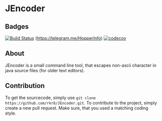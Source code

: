 # JEncoder

## Badges
[![Build Status](https://travis-ci.org/rkr8/JEncoder.svg?branch=master)](https://travis-ci.org/rkr8/JEncoder)
(https://telegram.me/HopperInfo)
[![codecov](https://codecov.io/gh/rkr8/JEncoder/branch/master/graph/badge.svg)](https://codecov.io/gh/rkr8/JEncoder)

## About
JEncoder is a small command line tool, that escapes non-ascii character in java source files (for older text editors).

## Contribution
To get the sourcecode, simply use `git clone https://github.com/rkr8/JEncoder.git`.
To contribute to the project, simply create a new pull request. Make sure, that you used a matching coding style.